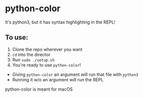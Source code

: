 # python-color

It's python3, but it has syntax highlighting in the REPL!

## To use:
1. Clone the repo wherever you want
2. `cd` into the director
3. Run `sudo ./setup.sh`
4. You're ready to use `python-color`! 

* Giving `python-color` an argument will run that file with `python3`
* Running it w/o an argument will run the REPL

python-color is meant for macOS
